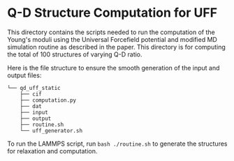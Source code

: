 # Q-D Structure Computation for UFF

This directory contains the scripts needed to run the computation of the Young's moduli using the Universal Forcefield potential and modified MD simulation routine as described in the paper. This directory is for computing the total of 100 structures of varying Q-D ratio.

Here is the file structure to ensure the smooth generation of the input and output files:
```
└── qd_uff_static
    ├── cif
    ├── computation.py
    ├── dat
    ├── input
    ├── output
    ├── routine.sh
    └── uff_generator.sh
```
To run the LAMMPS script, run `bash ./routine.sh` to generate the structures for relaxation and computation.
